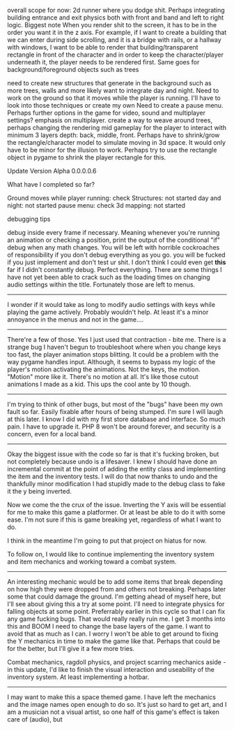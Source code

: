 overall scope for now: 2d runner where you dodge shit. Perhaps integrating building entrance and exit physics both with front and band and left to right logic. 
Biggest note
When you render shit to the screen, it has to be in the order you want it in the z axis. For example, if I want to create a building that we can enter during side scrolling, and it is a bridge with rails, or a hallway with windows, I want to be able to render that building/transparent rectangle in front of the character and in order to keep the character/player underneath it, the player needs to be rendered first. Same goes for background/foreground objects such as trees


need to create new structures that generate in the background such as more trees, walls and more
likely want to integrate day and night. 
Need to work on the ground so that it moves while the player is running. I'll have to look into those techniques or create my own
Need to create a pause menu. Perhaps further options in the game for video, sound and multiplayer settings? emphasis on multiplayer. 
create a way to weave around trees, perhaps changing the rendering mid gameplay for the player to interact with minimum 3 layers depth: back, middle, front. Perhaps have to shrink/grow the rectangle/character model to simulate moving in 3d space. It would only have to be minor for the illusion to work. 
Perhaps try to use the rectangle object in pygame to shrink the player rectangle for this.

Update Version Alpha 0.0.0.0.6

What have I completed so far?

Ground moves while player running: check
Structures: not started
day and night: not started
pause menu: check
3d mapping: not started


debugging tips

debug inside every frame if necessary. Meaning whenever you're running an animation or checking a position, print the output of the conditional "if"
debug when any math changes. You will be left with horrible cockroaches of responsibility if you don't debug everything as you go. you will be fucked if you just implement
and don't test ur shit. I don't think I could even get **this** far if I didn't constantly debug. Perfect everything. There are some things I have not yet been able to 
crack such as the loading times on changing audio settings within the title. Fortunately those are left to menus.

---------------------

I wonder if it would take as long to modify audio settings with keys while playing the game actively. Probably wouldn't help. At least it's a minor annoyance in the menus and not in the game....

----------------------

There're a few of those. Yes I just used that contraction - bite me. There is a strange bug I haven't begun to troubleshoot where when you change keys too fast, the player animation stops blitting. It could be a problem with the way pygame handles input. Although, it seems to bypass my logic of the player's motion activating the animations. Not the keys, the motion. "Motion" more like it. There's no motion at all. It's like those cutout animations I made as a kid. This ups the cool ante by 10 though.

----------------------

I'm trying to think of other bugs, but most of the "bugs" have been my own fault so far. Easily fixable after hours of being stumped. I'm sure I will laugh at this later. I know I did with my first store database and interface. So much pain. I have to upgrade it. PHP 8 won't be around forever, and security is a concern, even for a local band.

-----------------------

Okay the biggest issue with the code so far is that it's fucking broken, but not completely because undo is a lifesaver. I knew I should have done an incremental commit at the point of adding the entity class and implementing the item and the inventory tests. I will do that now thanks to undo and the thankfully minor modification I had stupidly made to the debug class to fake it the y being inverted. 

Now we come the the crux of the issue. Inverting the Y axis will be essential for me to make this game a platformer. Or at least be able to do it with some ease. I'm not sure if this is game breaking yet, regardless of what I want to do. 

I think in the meantime I'm going to put that project on hiatus for now. 

To follow on, I would like to continue implementing the inventory system and item mechanics and working toward a combat system.

------------------------

An interesting mechanic would be to add some items that break depending on how high they were dropped from and others not breaking. Perhaps later some that could damage the ground. I'm getting ahead of myself here, but I'll see about giving this a try at some point. I'll need to integrate physics for falling objects at some point. Preferrably earlier in this cycle so that I can fix any game fucking bugs. That would really really ruin me. I get 3 months into this and BOOM I need to change the base layers of the game. I want to avoid that as much as I can. I worry I won't be able to get around to fixing the Y mechanics in time to make the game like that. Perhaps that could be for the better, but I'll give it a few more tries.

Combat mechanics, ragdoll physics, and project scarring mechanics aside - in this update, I'd like to finish the visual interaction and useability of the inventory system. At least implementing a hotbar.

-------------------------
 I may want to make this a space themed game. I have left the mechanics and the image names open enough to do so. It's just so hard to get art, and I am a musician not a visual artist, so one half of this game's effect is taken care of (audio), but 